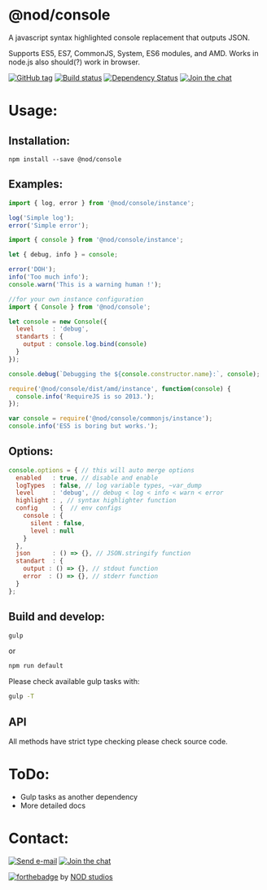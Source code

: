 # @nod/console
A javascript syntax highlighted console replacement that outputs JSON.

Supports ES5, ES7, CommonJS, System, ES6 modules, and AMD.
Works in node.js also should(?) work in browser.

[![GitHub tag][tag-image]][tag-url]
[![Build status][build-image]][build-url]
[![Dependency Status][david-image]][david-url]
[![Join the chat][gitter-image]][gitter-url]

# Usage:

## Installation:
```
npm install --save @nod/console
```

## Examples:

```javascript
import { log, error } from '@nod/console/instance';

log('Simple log');
error('Simple error');
```

```javascript
import { console } from '@nod/console/instance';

let { debug, info } = console;

error('DOH');
info('Too much info');
console.warn('This is a warning human !');
```

```javascript
//for your own instance configuration
import { Console } from '@nod/console';

let console = new Console({
  level     : 'debug',
  standarts : {
    output : console.log.bind(console)
  }
});

console.debug(`Debugging the ${console.constructor.name}:`, console);
```

```javascript
require('@nod/console/dist/amd/instance', function(console) {
  console.info('RequireJS is so 2013.');
});
```

```javascript
var console = require('@nod/console/commonjs/instance');
console.info('ES5 is boring but works.');
```

## Options:
```javascript
console.options = { // this will auto merge options
  enabled   : true, // disable and enable
  logTypes  : false, // log variable types, ~var_dump
  level     : 'debug', // debug < log < info < warn < error
  highlight : , // syntax highlighter function
  config    : {  // env configs
    console : {
      silent : false,
      level : null
    }
  },
  json      : () => {}, // JSON.stringify function
  standart  : {
    output : () => {}, // stdout function
    error  : () => {}, // stderr function
  }
};
```

## Build and develop:
```bash
gulp
```
or
```bash
npm run default
```
Please check available gulp tasks with:
```bash
gulp -T
```

## API
All methods have strict type checking please check source code.

# ToDo:
- Gulp tasks as another dependency
- More detailed docs

# Contact:
[![Send e-mail][mail-image]][mail-url]
[![Join the chat][gitter-image]][gitter-url]

[![forthebadge](http://forthebadge.com/images/badges/built-with-love.svg)](http://nod.st)
by [NOD studios](http://nod.st)


[logo-image]: ./image/logo.strap.png?raw=true
[repo-url]: https://github.com/NOD-studios/console
[david-url]: https://david-dm.org/NOD-studios/console
[david-image]: https://david-dm.org/NOD-studios/console.svg
[gitter-image]: https://img.shields.io/badge/GITTER-join%20chat-green.svg
[gitter-url]: http://bit.ly/NOD-chat
[mail-image]: https://img.shields.io/badge/send-email-green.svg
[mail-url]: mailto:hey@nod.st
[tag-image]: https://img.shields.io/github/tag/NOD-studios/console.svg
[tag-url]: https://github.com/NOD-studios/console/tags
[build-image]: https://travis-ci.org/NOD-studios/console.svg
[build-url]: https://travis-ci.org/NOD-studios/console
